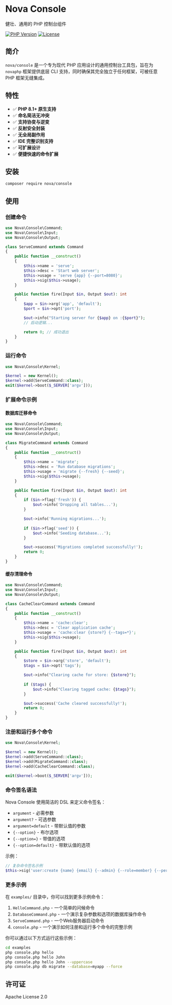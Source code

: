 # Nova Console

健壮、通用的 PHP 控制台组件

[![PHP Version](https://img.shields.io/badge/php-^8.1-blue.svg)](https://www.php.net/)
[![License](https://img.shields.io/badge/license-Apache%202.0-blue.svg)](LICENSE)

## 简介

`nova/console` 是一个专为现代 PHP 应用设计的通用控制台工具包，旨在为 `novaphp` 框架提供底层 CLI 支持，同时确保其完全独立于任何框架，可被任意 PHP 框架无缝集成。

## 特性

- ✅ **PHP 8.1+ 原生支持**
- ✅ **命名简洁无冲突**
- ✅ **支持协变与逆变**
- ✅ **反射安全封装**
- ✅ **无全局副作用**
- ✅ **IDE 完整识别支持**
- ✅ **可扩展设计**
- ✅ **便捷快速的命令扩展**

## 安装

```bash
composer require nova/console
```

## 使用

### 创建命令

```php
use Nova\Console\Command;
use Nova\Console\Input;
use Nova\Console\Output;

class ServeCommand extends Command
{
    public function __construct()
    {
        $this->name = 'serve';
        $this->desc = 'Start web server';
        $this->usage = 'serve {app} {--port=8080}';
        $this->sig($this->usage);
    }

    public function fire(Input $in, Output $out): int
    {
        $app = $in->arg('app', 'default');
        $port = $in->opt('port');

        $out->info("Starting server for {$app} on :{$port}");
        // 启动逻辑...

        return 0; // 成功退出
    }
}
```

### 运行命令

```php
use Nova\Console\Kernel;

$kernel = new Kernel();
$kernel->add(ServeCommand::class);
exit($kernel->boot($_SERVER['argv']));
```

### 扩展命令示例

#### 数据库迁移命令

```php
use Nova\Console\Command;
use Nova\Console\Input;
use Nova\Console\Output;

class MigrateCommand extends Command
{
    public function __construct()
    {
        $this->name = 'migrate';
        $this->desc = 'Run database migrations';
        $this->usage = 'migrate {--fresh} {--seed}';
        $this->sig($this->usage);
    }

    public function fire(Input $in, Output $out): int
    {
        if ($in->flag('fresh')) {
            $out->info('Dropping all tables...');
        }

        $out->info('Running migrations...');
        
        if ($in->flag('seed')) {
            $out->info('Seeding database...');
        }

        $out->success('Migrations completed successfully!');
        return 0;
    }
}
```

#### 缓存清理命令

```php
use Nova\Console\Command;
use Nova\Console\Input;
use Nova\Console\Output;

class CacheClearCommand extends Command
{
    public function __construct()
    {
        $this->name = 'cache:clear';
        $this->desc = 'Clear application cache';
        $this->usage = 'cache:clear {store?} {--tags=*}';
        $this->sig($this->usage);
    }

    public function fire(Input $in, Output $out): int
    {
        $store = $in->arg('store', 'default');
        $tags = $in->opt('tags');

        $out->info("Clearing cache for store: {$store}");
        
        if ($tags) {
            $out->info("Clearing tagged cache: {$tags}");
        }

        $out->success('Cache cleared successfully!');
        return 0;
    }
}
```

### 注册和运行多个命令

```php
use Nova\Console\Kernel;

$kernel = new Kernel();
$kernel->add(ServeCommand::class);
$kernel->add(MigrateCommand::class);
$kernel->add(CacheClearCommand::class);

exit($kernel->boot($_SERVER['argv']));
```

### 命令签名语法

Nova Console 使用简洁的 DSL 来定义命令签名：

- `argument` - 必需参数
- `argument?` - 可选参数
- `argument=default` - 带默认值的参数
- `{--option}` - 布尔选项
- `{--option=}` - 带值的选项
- `{--option=default}` - 带默认值的选项

示例：
```php
// 复杂命令签名示例
$this->sig('user:create {name} {email} {--admin} {--role=member} {--permissions=*}');
```

### 更多示例

在 `examples/` 目录中，你可以找到更多示例命令：

1. `HelloCommand.php` - 一个简单的问候命令
2. `DatabaseCommand.php` - 一个演示复杂参数和选项的数据库操作命令
3. `ServeCommand.php` - 一个Web服务器启动命令
4. `console.php` - 一个演示如何注册和运行多个命令的完整示例

你可以通过以下方式运行这些示例：

```bash
cd examples
php console.php hello
php console.php hello John
php console.php hello John --uppercase
php console.php db migrate --database=myapp --force
```

## 许可证

Apache License 2.0